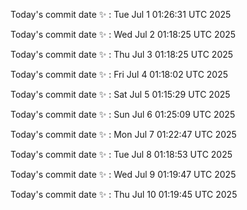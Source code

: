 Today's commit date ✨ : Tue Jul 1 01:26:31 UTC 2025 

Today's commit date ✨ : Wed Jul 2 01:18:25 UTC 2025 

Today's commit date ✨ : Thu Jul 3 01:18:25 UTC 2025 

Today's commit date ✨ : Fri Jul 4 01:18:02 UTC 2025 

Today's commit date ✨ : Sat Jul 5 01:15:29 UTC 2025 

Today's commit date ✨ : Sun Jul 6 01:25:09 UTC 2025 

Today's commit date ✨ : Mon Jul 7 01:22:47 UTC 2025 

Today's commit date ✨ : Tue Jul 8 01:18:53 UTC 2025 

Today's commit date ✨ : Wed Jul 9 01:19:47 UTC 2025 

Today's commit date ✨ : Thu Jul 10 01:19:45 UTC 2025 

